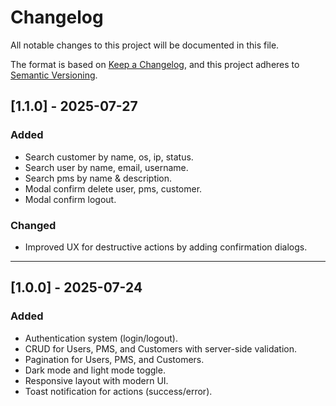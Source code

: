 # Changelog

All notable changes to this project will be documented in this file.

The format is based on [Keep a Changelog](https://keepachangelog.com/en/1.0.0/),
and this project adheres to [Semantic Versioning](https://semver.org/spec/v2.0.0.html).

## [1.1.0] - 2025-07-27

### Added

-   Search customer by name, os, ip, status.
-   Search user by name, email, username.
-   Search pms by name & description.
-   Modal confirm delete user, pms, customer.
-   Modal confirm logout.

### Changed

-   Improved UX for destructive actions by adding confirmation dialogs.

---

## [1.0.0] - 2025-07-24

### Added

-   Authentication system (login/logout).
-   CRUD for Users, PMS, and Customers with server-side validation.
-   Pagination for Users, PMS, and Customers.
-   Dark mode and light mode toggle.
-   Responsive layout with modern UI.
-   Toast notification for actions (success/error).
